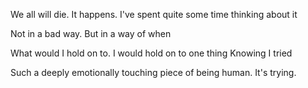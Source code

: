 We all will die. 
It happens. 
I've spent quite some time thinking 
about it 

Not in a bad way. 
But in a way of when

What would I hold on to.
I would hold on to one thing
Knowing I tried

Such a deeply emotionally touching
piece of being human.
It's trying.

